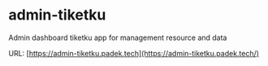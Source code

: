 # admin-tiketku
Admin dashboard tiketku app for management resource and data

URL: [https://admin-tiketku.padek.tech](https://admin-tiketku.padek.tech/)
